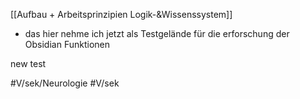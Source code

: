 [[Aufbau + Arbeitsprinzipien Logik-&Wissenssystem]]

- das hier nehme ich jetzt als Testgelände für die erforschung der Obsidian Funktionen

new test

#V/sek/Neurologie 
#V/sek